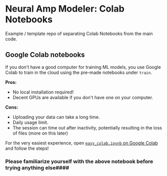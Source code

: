 # Neural Amp Modeler: Colab Notebooks
Example / template repo of separating Colab Notebooks from the main code.

## Google Colab notebooks

If you don't have a good computer for training ML models, you use Google Colab to train
in the cloud using the pre-made notebooks under `train`.

**Pros:**

- No local installation required!
- Decent GPUs are available if you don't have one on your computer.

**Cons:**

- Uploading your data can take a long time.
- Daily usage limit.
- The session can time out after inactivity, potentially resulting in the loss of files (more on this later)


For the very easiest experience, open 
[`easy_colab.ipynb` on Google Colab](https://colab.research.google.com/github/d-Vincent-b/NeuralAmpModeler-ColabNotebooks/blob/main/train/easy_colab.ipynb)
and follow the steps!

### Please familiarize yourself with the above notebook before trying anything else####
